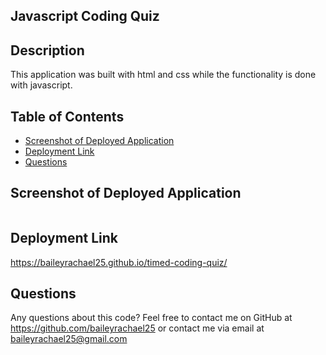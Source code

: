 ## Javascript Coding Quiz

## Description
This application was built with html and css while the functionality is done with javascript.

## Table of Contents
- [Screenshot of Deployed Application](#deployed)
- [Deployment Link](#deployment)
- [Questions](#questions)


## Screenshot of Deployed Application
<img src="">

## Deployment Link
https://baileyrachael25.github.io/timed-coding-quiz/

## Questions
Any questions about this code? Feel free to contact me on GitHub at https://github.com/baileyrachael25 or contact me via email at baileyrachael25@gmail.com
